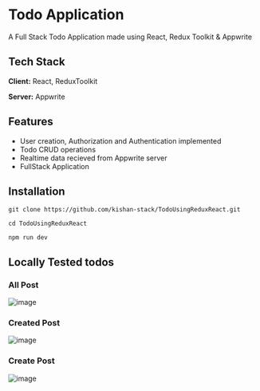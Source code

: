 
# Todo Application 

A Full Stack Todo Application made using React, Redux Toolkit & Appwrite

## Tech Stack

**Client:** React, ReduxToolkit

**Server:** Appwrite

## Features

- User creation, Authorization and Authentication implemented
- Todo CRUD operations 
- Realtime data recieved from Appwrite server
- FullStack Application

## Installation 
```
git clone https://github.com/kishan-stack/TodoUsingReduxReact.git
```
```
cd TodoUsingReduxReact
```
```
npm run dev 
```
## Locally Tested todos


### All Post 
![image](https://github.com/kishan-stack/TodoUsingReduxReact/assets/113700513/ec5f27c8-cff6-4b26-ba81-8c69a9f66aa8)

### Created Post
![image](https://github.com/kishan-stack/TodoUsingReduxReact/assets/113700513/460299b2-8f94-4364-b380-ed208b99b59a)

### Create Post 
![image](https://github.com/kishan-stack/TodoUsingReduxReact/assets/113700513/11941e67-011a-470e-ab6f-503545100a13)

